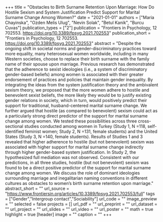 +++
title = "Obstacles to Birth Surname Retention Upon Marriage: How Do Hostile Sexism and System Justification Predict Support for Marital Surname Change Among Women?"
date = "2021-01-01"
authors = ["Maria Chayinska", "Ozden Melis Ulug", "Nevin Solak", "Betul Kanik", "Burcu Cuvas"]
publication_types = ["2"]
publication = "Frontiers in Psychology, 12 702553. https://doi.org/10.3389/fpsyg.2021.702553"
publication_short = "Frontiers in Psychology, 12 702553. https://doi.org/10.3389/fpsyg.2021.702553"
abstract = "Despite the ongoing shift in societal norms and gender-discriminatory practices toward more equality, many heterosexual women worldwide, including in many Western societies, choose to replace their birth surname with the family name of their spouse upon marriage. Previous research has demonstrated that the adherence to sexist ideologies (i.e., a system of discriminatory gender-based beliefs) among women is associated with their greater endorsement of practices and policies that maintain gender inequality. By integrating the ideas from the system justification theory and the ambivalent sexism theory, we proposed that the more women adhere to hostile and benevolent sexist beliefs, the more likely they would be to justify existing gender relations in society, which in turn, would positively predict their support for traditional, husband-centered marital surname change. We further argued that hostile (as compared to benevolent) sexism could act as a particularly strong direct predictor of the support for marital surname change among women. We tested these possibilities across three cross-sectional studies conducted among women in Turkey (Study 1,               N               =118, self-identified feminist women; Study 2,               N               =131, female students) and the United States (Study 3,               N               =140, female students). Results of Studies 1 and 3 revealed that higher adherence to hostile (but not benevolent) sexism was associated with higher support for marital surname change indirectly through higher gender-based system justification. In Study 2, the hypothesized full mediation was not observed. Consistent with our predictions, in all three studies, hostile (but not benevolent) sexism was found to be a direct positive predictor of the support for marital surname change among women. We discuss the role of dominant ideologies surrounding marriage and inegalitarian naming conventions in different cultures as obstacles to women’s birth surname retention upon marriage."
abstract_short = ""
url_source = "https://www.frontiersin.org/articles/10.3389/fpsyg.2021.702553/full"
tags = ["Gender","Intergroup contact","Sociability"]
url_code = ""
image_preview = ""
selected = false
projects = []
url_pdf = ""
url_preprint = ""
url_dataset = ""
url_project = ""
url_slides = ""
url_video = ""
url_poster = ""
math = true
highlight = true
[header]
image = ""
caption = ""
+++
